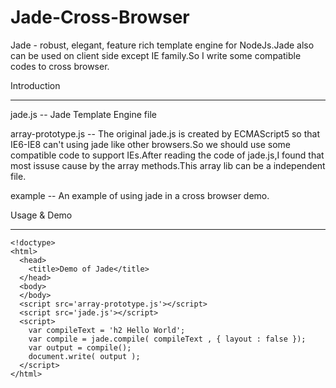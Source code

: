 Jade-Cross-Browser
==================

Jade - robust, elegant, feature rich template engine for NodeJs.Jade also can be used on client side except IE family.So I write some compatible codes to cross browser.

Introduction

------------

jade.js -- Jade Template Engine file

array-prototype.js -- The original jade.js is created by ECMAScript5 so that IE6-IE8 can't using jade like other browsers.So we should use some compatible code to support IEs.After reading the code of jade.js,I found that most issuse cause by the array methods.This array lib can be a independent file.

example -- An example of using jade in a cross browser demo.

Usage & Demo

-----

    <!doctype>
    <html>
      <head>
        <title>Demo of Jade</title>
      </head>
      <body>
      </body>
      <script src='array-prototype.js'></script>
      <script src='jade.js'></script>
      <script>
        var compileText = 'h2 Hello World';
        var compile = jade.compile( compileText , { layout : false });
        var output = compile();
        document.write( output );
      </script>
    </html>


